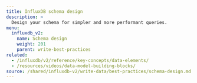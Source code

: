 ```yaml
---
title: InfluxDB schema design
description: >
  Design your schema for simpler and more performant queries.
menu:
  influxdb_v2:
    name: Schema design
    weight: 201
    parent: write-best-practices
related:
  - /influxdb/v2/reference/key-concepts/data-elements/
  - /resources/videos/data-model-building-blocks/
source: /shared/influxdb-v2/write-data/best-practices/schema-design.md
---
```


<!-- The content for this file is located at
// SOURCE content/shared/influxdb-v2/write-data/best-practices/schema-design.md -->
